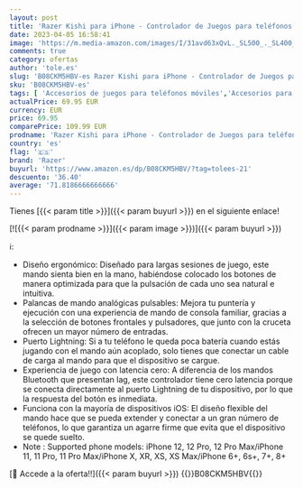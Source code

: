 ```yaml
---
layout: post
title: 'Razer Kishi para iPhone - Controlador de Juegos para teléfonos Inteligentes  conexión USB-C  diseño ergonómico  Ajuste Individual para teléfonos móviles  Dispositivo analógico  latencia Baja  Negro'
date: 2023-04-05 16:58:41
image: 'https://m.media-amazon.com/images/I/31avd63xQvL._SL500_._SL400_.jpg'
comments: true
category: ofertas
author: 'tole.es'
slug: 'B08CKM5HBV-es Razer Kishi para iPhone - Controlador de Juegos para...'
sku: 'B08CKM5HBV-es'
tags: [ 'Accesorios de juegos para teléfonos móviles','Accesorios para móviles','Comunicación móvil y accesorios','Controladores de juegos para teléfonos móviles','Electrónica','iphone','razer','🇪🇸', ]
actualPrice: 69.95 EUR
currency: EUR
price: 69.95
comparePrice: 109.99 EUR
prodname: 'Razer Kishi para iPhone - Controlador de Juegos para teléfonos Inteligentes  conexión USB-C  diseño ergonómico  Ajuste Individual para teléfonos móviles  Dispositivo analógico  latencia Baja  Negro'
country: 'es'
flag: '🇪🇸'
brand: 'Razer'
buyurl: 'https://www.amazon.es/dp/B08CKM5HBV/?tag=tolees-21'
descuento: '36.40'
average: '71.8186666666666'
---
```


Tienes [{{< param title >}}]({{< param buyurl >}}) en el siguiente enlace!

[![{{< param prodname >}}]({{< param image >}})]({{< param buyurl >}})

ℹ️:

- Diseño ergonómico: Diseñado para largas sesiones de juego, este mando sienta bien en la mano, habiéndose colocado los botones de manera optimizada para que la pulsación de cada uno sea natural e intuitiva.
- Palancas de mando analógicas pulsables: Mejora tu puntería y ejecución con una experiencia de mando de consola familiar, gracias a la selección de botones frontales y pulsadores, que junto con la cruceta ofrecen un mayor número de entradas.
- Puerto Lightning: Si a tu teléfono le queda poca batería cuando estás jugando con el mando aún acoplado, solo tienes que conectar un cable de carga al mando para que el dispositivo se cargue.
- Experiencia de juego con latencia cero: A diferencia de los mandos Bluetooth que presentan lag, este controlador tiene cero latencia porque se conecta directamente al puerto Lightning de tu dispositivo, por lo que la respuesta del botón es inmediata.
- Funciona con la mayoría de dispositivos iOS: El diseño flexible del mando hace que se pueda extender y conectar a un gran número de teléfonos, lo que garantiza un agarre firme que evita que el dispositivo se quede suelto.
- Note : Supported phone models: iPhone 12, 12 Pro, 12 Pro Max/iPhone 11, 11 Pro, 11 Pro Max/iPhone X, XR, XS, XS Max/iPhone 6+, 6s+, 7+, 8+

[🛒 Accede a la oferta!!]({{< param buyurl >}})
{{<world>}}B08CKM5HBV{{</world>}}

